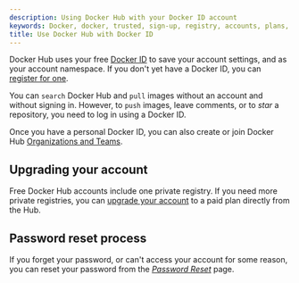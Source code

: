 ```yaml
---
description: Using Docker Hub with your Docker ID account
keywords: Docker, docker, trusted, sign-up, registry, accounts, plans, Dockerfile, Docker Hub, docs, documentation
title: Use Docker Hub with Docker ID
---
```


Docker Hub uses your free [Docker ID](../docker-id/) to save your account
settings, and as your account namespace. If you don't yet have a Docker ID, you
can [register for one](../docker-id/#/register-for-a-docker-id).

You can `search` Docker Hub and `pull` images without an account and
without signing in. However, to `push` images, leave comments, or to *star* a
repository, you need to log in using a Docker ID.

Once you have a personal Docker ID, you can also create or join
Docker Hub [Organizations and Teams](orgs.md).

## Upgrading your account

Free Docker Hub accounts include one private registry. If you need more private
registries, you can [upgrade your account](https://hub.docker.com/account/billing-plans/) to a paid plan directly
from the Hub.

## Password reset process

If you forget your password, or can't access your account for some reason, you
can reset your password from the [*Password Reset*](https://hub.docker.com/reset-password/) page.
